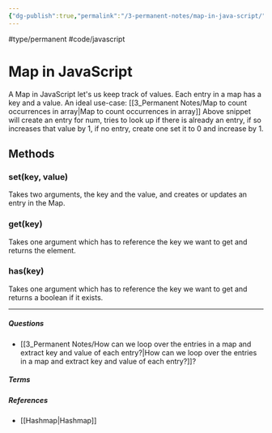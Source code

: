 ```yaml
---
{"dg-publish":true,"permalink":"/3-permanent-notes/map-in-java-script/","created":"2023-07-17T16:43:45.800-05:00","updated":"2023-08-18T05:14:19.579-05:00"}
---
```


#type/permanent #code/javascript

# Map in JavaScript

A Map in JavaScript let's us keep track of values. Each entry in a map has a key and a value. An ideal use-case: [[3_Permanent Notes/Map to count occurrences in array\|Map to count occurrences in array]]
Above snippet will create an entry for num, tries to look up if there is already an entry, if so increases that value by 1, if no entry, create one set it to 0 and increase by 1.

## Methods
### set(key, value)
Takes two arguments, the key and the value, and creates or updates an entry in the Map.

### get(key)
Takes one argument which has to reference the key we want to get and returns the element.

### has(key)
Takes one argument which has to reference the key we want to get and returns a boolean if it exists.

---
##### Questions
- [[3_Permanent Notes/How can we loop over the entries in a map and extract key and value of each entry?\|How can we loop over the entries in a map and extract key and value of each entry?]]?

##### Terms
<!-- Links to definition pages -->

##### References
<!-- Links to pages not referenced in the content -->
- [[Hashmap\|Hashmap]]
